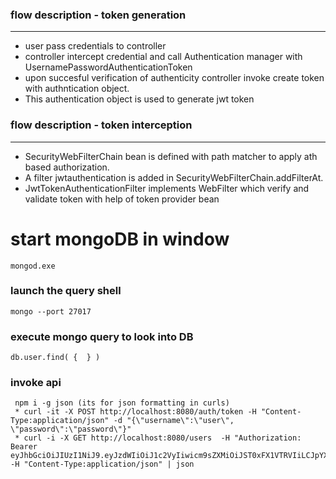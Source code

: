 ### flow description - token generation
-----------------------------------------
* user pass credentials to controller
* controller intercept credential and call Authentication manager with UsernamePasswordAuthenticationToken
* upon succesful verification of authenticity controller invoke create token with authntication object.
* This authentication object is used to generate jwt token

### flow description - token interception
-----------------------------------------
* SecurityWebFilterChain bean is defined with path matcher to apply ath based authorization.
* A filter jwtauthentication is added in  SecurityWebFilterChain.addFilterAt.
* JwtTokenAuthenticationFilter implements WebFilter which verify and validate token with help of token provider bean

# start mongoDB in window
``` cd C:\software\mongodb-windows-x86_64-4.4.5\mongodb-win32-x86_64-windows-4.4.5\bin
mongod.exe

```
### launch the query shell
``` mongo --port 27017 ```

### execute mongo query to look into DB
```
db.user.find( {  } )
```
### invoke api
```
 npm i -g json (its for json formatting in curls)
 * curl -it -X POST http://localhost:8080/auth/token -H "Content-Type:application/json" -d "{\"username\":\"user\", \"password\":\"password\"}"
 * curl -i -X GET http://localhost:8080/users  -H "Authorization: Bearer eyJhbGciOiJIUzI1NiJ9.eyJzdWIiOiJ1c2VyIiwicm9sZXMiOiJST0xFX1VTRVIiLCJpYXQiOjE2MTk2OTI2MTgsImV4cCI6MTYxOTY5NjIxOH0.gFHBhSyQ5AkQ6oUPfZbVyi4xG3WoHiaDNVO5BPtkchA"   -H "Content-Type:application/json" | json
```

